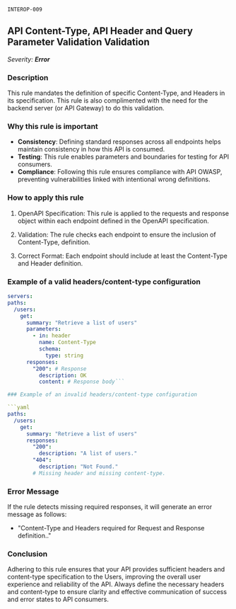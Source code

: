 `INTEROP-009`

## API Content-Type, API Header and Query Parameter Validation Validation

_Severity: **Error**_

### Description

This rule mandates the definition of specific Content-Type, and Headers in its specification. This rule is also complimented with the need for the backend server (or API Gateway) to do this validation.

### Why this rule is important

- **Consistency**: Defining standard responses across all endpoints helps maintain consistency in how this API is consumed.
- **Testing**: This rule enables parameters and boundaries for testing for API consumers.
- **Compliance**: Following this rule ensures compliance with API OWASP, preventing vulnerabilities linked with intentional wrong definitions.

### How to apply this rule

1. OpenAPI Specification:
   This rule is applied to the requests and response object within each endpoint defined in the OpenAPI specification.

2. Validation:
   The rule checks each endpoint to ensure the inclusion of Content-Type, definition.

3. Correct Format:
   Each endpoint should include at least the Content-Type and Header definition.

### Example of a valid headers/content-type configuration

```yaml
servers:
paths:
  /users:
    get:
      summary: "Retrieve a list of users"
      parameters:
        - in: header
          name: Content-Type
          schema:
            type: string
      responses:
        "200": # Response
          description: OK
          content: # Response body```

### Example of an invalid headers/content-type configuration

```yaml
paths:
  /users:
    get:
      summary: "Retrieve a list of users"
      responses:
        "200":
          description: "A list of users."
        "404":
          description: "Not Found."
        # Missing header and missing content-type.
```

### Error Message

If the rule detects missing required responses, it will generate an error message as follows:

- "Content-Type and Headers required for Request and Response definition.."

### Conclusion

Adhering to this rule ensures that your API provides sufficient headers and content-type specification to the Users, improving the overall user experience and reliability of the API. Always define the necessary headers and content-type to ensure clarity and effective communication of success and error states to API consumers.
